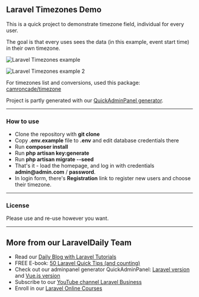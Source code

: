 ## Laravel Timezones Demo

This is a quick project to demonstrate timezone field, individual for every user.

The goal is that every uses sees the data (in this example, event start time) in their own timezone. 

![Laravel Timezones example](https://laraveldaily.com/wp-content/uploads/2019/01/laravel-timezones.png)

![Laravel Timezones example 2](https://laraveldaily.com/wp-content/uploads/2019/01/laravel-timezones-2.png)

For timezones list and conversions, used this package: [camroncade/timezone](https://github.com/camroncade/timezone)

Project is partly generated with our [QuickAdminPanel generator](https://quickadminpanel.com).

---

### How to use

- Clone the repository with __git clone__
- Copy __.env.example__ file to __.env__ and edit database credentials there
- Run __composer install__
- Run __php artisan key:generate__
- Run __php artisan migrate --seed__
- That's it - load the homepage, and log in with credentials __admin@admin.com__ / __password__.
- In login form, there's __Registration__ link to register new users and choose their timezone.

---

### License

Please use and re-use however you want.

---

## More from our LaravelDaily Team

- Read our [Daily Blog with Laravel Tutorials](https://laraveldaily.com)
- FREE E-book: [50 Laravel Quick Tips (and counting)](https://laraveldaily.com/free-e-book-40-laravel-quick-tips-and-counting/)
- Check out our adminpanel generator QuickAdminPanel: [Laravel version](https://quickadminpanel.com) and [Vue.js version](https://vue.quickadminpanel.com)
- Subscribe to our [YouTube channel Laravel Business](https://www.youtube.com/channel/UCTuplgOBi6tJIlesIboymGA)
- Enroll in our [Laravel Online Courses](https://laraveldaily.teachable.com/)
